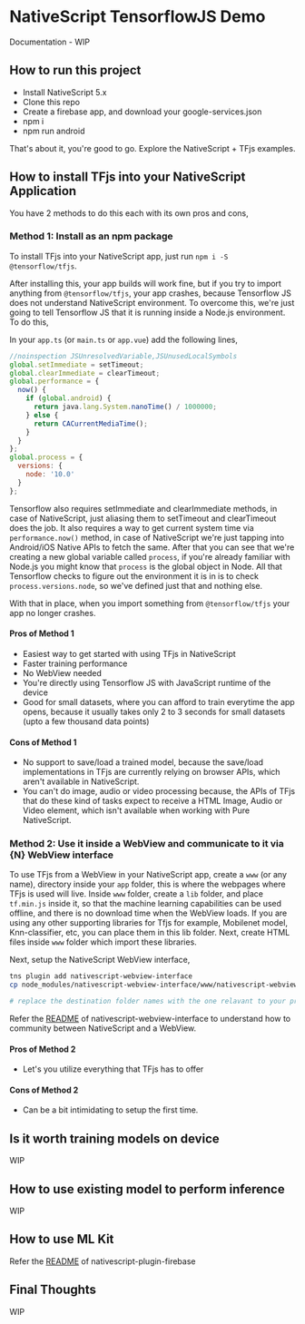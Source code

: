 # NativeScript TensorflowJS Demo

Documentation - WIP

## How to run this project

- Install NativeScript 5.x
- Clone this repo
- Create a firebase app, and download your google-services.json
- npm i
- npm run android

That's about it, you're good to go. Explore the NativeScript + TFjs examples.

## How to install TFjs into your NativeScript Application

You have 2 methods to do this each with its own pros and cons,

### Method 1: Install as an npm package

To install TFjs into your NativeScript app, just run `npm i -S @tensorflow/tfjs`.

After installing this, your app builds will work fine, but if you try to import
anything from `@tensorflow/tfjs`, your app crashes, because Tensorflow JS does not understand
NativeScript environment. To overcome this, we're just going to tell Tensorflow JS that
it is running inside a Node.js environment. To do this,

In your `app.ts` (or `main.ts` or `app.vue`) add the following lines,

```js
//noinspection JSUnresolvedVariable,JSUnusedLocalSymbols
global.setImmediate = setTimeout;
global.clearImmediate = clearTimeout;
global.performance = {
  now() {
    if (global.android) {
      return java.lang.System.nanoTime() / 1000000;
    } else {
      return CACurrentMediaTime();
    }
  }
};
global.process = {
  versions: {
    node: '10.0'
  }
};
```

Tensorflow also requires setImmediate and clearImmediate methods, in case of
NativeScript, just aliasing them to setTimeout and clearTimeout does the job.
It also requires a way to get current system time via `performance.now()` method,
in case of NativeScript we're just tapping into Android/iOS Native APIs to fetch
the same.
After that you can see that we're creating a new global variable called `process`,
if you're already familiar with Node.js you might know that `process` is the global
object in Node. All that Tensorflow checks to figure out the environment it is in
is to check `process.versions.node`, so we've defined just that and nothing else.

With that in place, when you import something from `@tensorflow/tfjs` your app
no longer crashes.

#### Pros of Method 1

- Easiest way to get started with using TFjs in NativeScript
- Faster training performance
- No WebView needed
- You're directly using Tensorflow JS with JavaScript runtime of the device
- Good for small datasets, where you can afford to train everytime the app
 opens, because it usually takes only 2 to 3 seconds for small datasets (upto a few thousand data points)

#### Cons of Method 1

- No support to save/load a trained model, because the save/load implementations in
 TFjs are currently relying on browser APIs, which aren't available in NativeScript.
- You can't do image, audio or video processing because, the APIs of TFjs that do
 these kind of tasks expect to receive a HTML Image, Audio or Video element, which isn't
 available when working with Pure NativeScript.

### Method 2: Use it inside a WebView and communicate to it via {N} WebView interface

To use TFjs from a WebView in your NativeScript app, create a `www` (or any name), directory
inside your `app` folder, this is where the webpages where TFjs is used will live.
Inside `www` folder, create a `lib` folder, and place `tf.min.js` inside it, so that
the machine learning capabilities can be used offline, and there is no download time when
the WebView loads. If you are using any other supporting libraries for Tfjs for example,
Mobilenet model, Knn-classifier, etc, you can place them in this lib folder.
Next, create HTML files inside `www` folder which import these libraries.

Next, setup the NativeScript WebView interface,

```sh
tns plugin add nativescript-webview-interface
cp node_modules/nativescript-webview-interface/www/nativescript-webview-interface.js app/www/lib/

# replace the destination folder names with the one relavant to your project
```

Refer the [README](https://github.com/shripalsoni04/nativescript-webview-interface/blob/master/README.md) of nativescript-webview-interface to understand how to community
between NativeScript and a WebView.

#### Pros of Method 2

- Let's you utilize everything that TFjs has to offer

#### Cons of Method 2

- Can be a bit intimidating to setup the first time.

## Is it worth training models on device

WIP

## How to use existing model to perform inference

WIP

## How to use ML Kit

Refer the [README](https://github.com/EddyVerbruggen/nativescript-plugin-firebase/blob/master/docs/ML_KIT.md) of nativescript-plugin-firebase

## Final Thoughts

WIP
